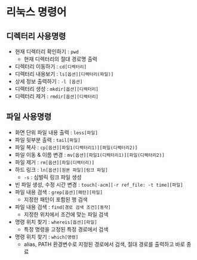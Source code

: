 # 리눅스 명령어

## 디렉터리 사용명령

- 현재 디렉터리 확인하기 : `pwd`    
    - 현재 디렉터리의 절대 경로명 출력  
- 디렉터리 이동하기 : `cd[디렉터리]`  
- 디렉터리 내용보기 : `ls[옵션][디렉터리(파일)]`
- 상세 정보 출력하기 : `-l [옵션]`
- 디렉터리 생성 : `mkdir[옵션][디렉터리]`
- 디렉터리 제거 : `rmdir[옵션][디렉터리]`

## 파일 사용명령

- 화면 단위 파일 내용 출력 : `less[파일]`
- 파일 뒷부분 출력 : `tail[파일]`
- 파일 복사 : `cp[옵션][파일1(디렉터리1)][파일(디렉터리2)]`
- 파일 이동 & 이름 변경 : `mv[옵션][파일1(디렉터리1)][파일(디렉터리2)]`
- 파일 제거 : `rm[옵션][파일(디렉터리)]`
- 하드 링크 : `ln[옵션][원본 파일][링크 파일]`
    - `-s` : 심벌릭 링크 파일 생성
- 빈 파일 생성, 수정 시간 변경 : `touch[-acm][-r ref_file: -t time][파일]`
- 파일 내용 검색 : `grep[옵션][패턴][파일]`
    - 지정한 패턴이 포함된 행 검색
- 파일 내용 검색 : `find[경로 검색 조건][동작]`
    - 지정한 위치에서 조건에 맞는 파일 검색
- 명령 위치 찾기 : `whereis[옵션][파일]`
    - 특정 명령을 고정된 특정 경로에서 검색
- 명령 위치 찾기 : `which[명령]`
    - alias, PATH 환경변수로 지정된 경로에서 검색, 절대 경로를 출력하고 바로 종료
